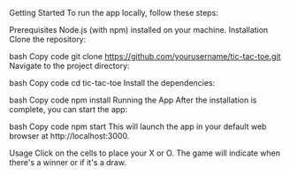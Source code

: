 Getting Started
To run the app locally, follow these steps:

Prerequisites
Node.js (with npm) installed on your machine.
Installation
Clone the repository:

bash
Copy code
git clone https://github.com/yourusername/tic-tac-toe.git
Navigate to the project directory:

bash
Copy code
cd tic-tac-toe
Install the dependencies:

bash
Copy code
npm install
Running the App
After the installation is complete, you can start the app:

bash
Copy code
npm start
This will launch the app in your default web browser at http://localhost:3000.

Usage
Click on the cells to place your X or O.
The game will indicate when there's a winner or if it's a draw.

